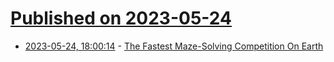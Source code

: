 # [Published on 2023-05-24](index.md)

* [2023-05-24, 18:00:14](https://lobste.rs/s/xitdue/fastest_maze_solving_competition_on) - [The Fastest Maze-Solving Competition On Earth](https://youtu.be/ZMQbHMgK2rw)
